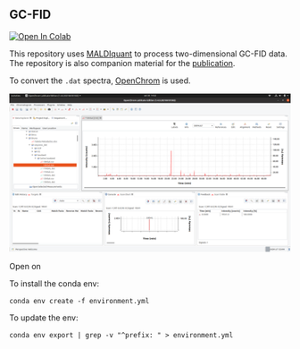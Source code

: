 ## GC-FID 
[![Open In Colab](https://colab.research.google.com/assets/colab-badge.svg)](http://colab.research.google.com/github/computational-chemical-biology/gc-fid/blob/master/explore_FID_data.ipynb)

This repository uses [MALDIquant](https://cran.r-project.org/web/packages/MALDIquant/index.html) to process two-dimensional GC-FID data. The repository is also companion material for the [publication](http://doi.org/10.1088/1752-7163/acb284).

To convert the `.dat` spectra, [OpenChrom](https://lablicate.com/platform/openchrom) is used.

![openchrom](img/openchrom.png)

Open on 

To install the conda env:

```
conda env create -f environment.yml
```
To update the env:

```
conda env export | grep -v "^prefix: " > environment.yml
```
